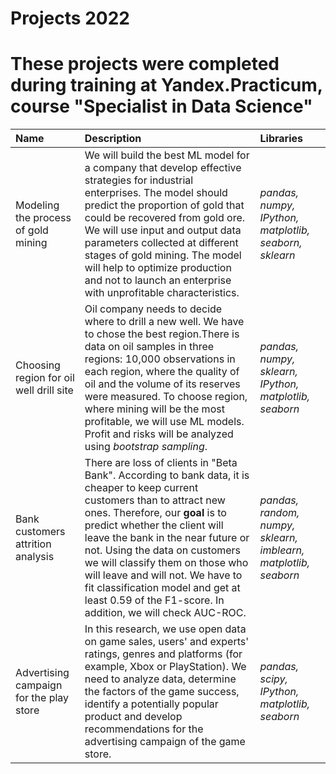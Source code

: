 # Projects 2022

# These projects were completed during training at Yandex.Practicum, course "Specialist in Data Science"

| Name |  Description | Libraries         |
| :------------------------ | :------------------------ |:------------------------ |
|  Modeling the process of gold mining | We will build the best ML model for a company that develop effective strategies for industrial enterprises. The model should predict the proportion of gold that could be recovered from gold ore. We will use input and output data parameters collected at different stages of gold mining. The model will help to optimize production and not to launch an enterprise with unprofitable characteristics. | *pandas, numpy, IPython, matplotlib, seaborn, sklearn*|
|Choosing region for oil well drill site|Oil company needs to decide where to drill a new well. We have to chose the best region.There is data on oil samples in three regions: 10,000 observations in each region, where the quality of oil and the volume of its reserves were measured. To choose region, where mining will be the most profitable, we will use ML models. Profit and risks will be analyzed using *bootstrap sampling*.| *pandas, numpy, sklearn, IPython, matplotlib, seaborn*|
|Bank customers attrition analysis |There are loss of clients in "Beta Bank". According to bank data, it is cheaper to keep current customers than to attract new ones. Therefore, our **goal** is to predict whether the client will leave the bank in the near future or not. Using the data on customers we will classify them on those who will leave and will not. We have to fit classification model and get at least 0.59 of the F1-score. In addition, we will check AUC-ROC.|*pandas, random, numpy, sklearn, imblearn, matplotlib, seaborn*|
| Advertising campaign for the play store | In this research, we use open data on game sales, users' and experts' ratings, genres and platforms (for example, Xbox or PlayStation). We need to analyze data, determine the factors of the game success, identify a potentially popular product and develop recommendations for the advertising campaign of the game store. | *pandas, scipy, IPython, matplotlib, seaborn*|